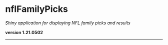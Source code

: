 # nflFamilyPicks

*Shiny application for displaying NFL family picks and results*

**version 1.21.0502**

----------
